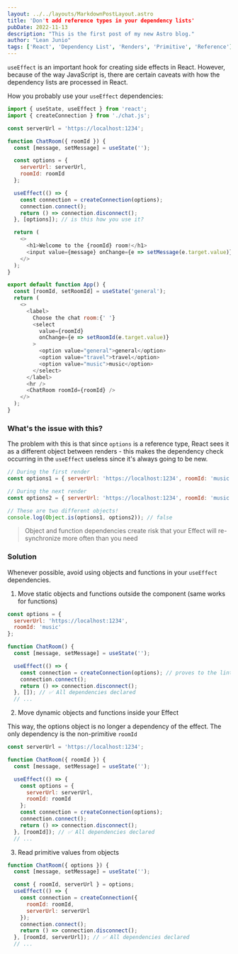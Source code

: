 ```yaml
---
layout: ../../layouts/MarkdownPostLayout.astro
title: 'Don't add reference types in your dependency lists'
pubDate: 2022-11-13
description: "This is the first post of my new Astro blog."
author: "Lean Junio"
tags: ['React', 'Dependency List', 'Renders', 'Primitive', 'Reference']
---
```


`useEffect` is an important hook for creating side effects in React. However, because of the way JavaScript is,
there are certain caveats with how the dependency lists are processed in React.

How you probably use your `useEffect` dependencies:

```javascript
import { useState, useEffect } from 'react';
import { createConnection } from './chat.js';

const serverUrl = 'https://localhost:1234';

function ChatRoom({ roomId }) {
  const [message, setMessage] = useState('');

  const options = {
    serverUrl: serverUrl,
    roomId: roomId
  };

  useEffect(() => {
    const connection = createConnection(options);
    connection.connect();
    return () => connection.disconnect();
  }, [options]); // is this how you use it?

  return (
    <>
      <h1>Welcome to the {roomId} room!</h1>
      <input value={message} onChange={e => setMessage(e.target.value)} />
    </>
  );
}

export default function App() {
  const [roomId, setRoomId] = useState('general');
  return (
    <>
      <label>
        Choose the chat room:{' '}
        <select
          value={roomId}
          onChange={e => setRoomId(e.target.value)}
        >
          <option value="general">general</option>
          <option value="travel">travel</option>
          <option value="music">music</option>
        </select>
      </label>
      <hr />
      <ChatRoom roomId={roomId} />
    </>
  );
}

```

### What's the issue with this?

The problem with this is that since `options` is a reference type, React sees it as a different object between renders - this makes the dependency check occurring in the `useEffect` useless
since it's always going to be new.

```js
// During the first render
const options1 = { serverUrl: 'https://localhost:1234', roomId: 'music' };

// During the next render
const options2 = { serverUrl: 'https://localhost:1234', roomId: 'music' };

// These are two different objects!
console.log(Object.is(options1, options2)); // false
```

> Object and function dependencies create risk that your Effect will re-synchronize more often than you need

### Solution
Whenever possible, avoid using objects and functions in your `useEffect` dependencies.

1. Move static objects and functions outside the component (same works for functions)

```js
const options = {
  serverUrl: 'https://localhost:1234',
  roomId: 'music'
};

function ChatRoom() {
  const [message, setMessage] = useState('');

  useEffect(() => {
    const connection = createConnection(options); // proves to the linter that options is not reactive
    connection.connect();
    return () => connection.disconnect();
  }, []); // ✅ All dependencies declared
  // ...
```

2. Move dynamic objects and functions inside your Effect

This way, the options object is no longer a dependency of the effect. The only dependency is the non-primitive `roomId`

```js
const serverUrl = 'https://localhost:1234';

function ChatRoom({ roomId }) {
  const [message, setMessage] = useState('');

  useEffect(() => {
    const options = {
      serverUrl: serverUrl,
      roomId: roomId
    };
    const connection = createConnection(options);
    connection.connect();
    return () => connection.disconnect();
  }, [roomId]); // ✅ All dependencies declared
  // ...
```

3. Read primitive values from objects

```js
function ChatRoom({ options }) {
  const [message, setMessage] = useState('');

  const { roomId, serverUrl } = options;
  useEffect(() => {
    const connection = createConnection({
      roomId: roomId,
      serverUrl: serverUrl
    });
    connection.connect();
    return () => connection.disconnect();
  }, [roomId, serverUrl]); // ✅ All dependencies declared
  // ...
```